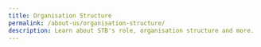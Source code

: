 ```yaml
---
title: Organisation Structure
permalink: /about-us/organisation-structure/
description: Learn about STB's role, organisation structure and more.
---
```

